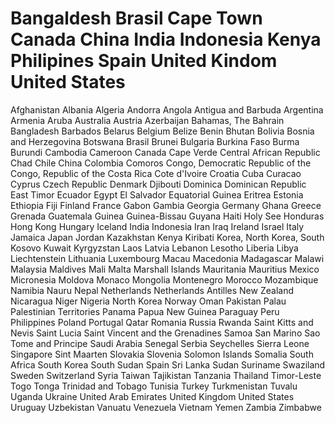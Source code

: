 Bangaldesh
Brasil
Cape Town
Canada
China
India
Indonesia
Kenya
Philipines
Spain
United Kindom
United States
=================
Afghanistan
Albania
Algeria
Andorra
Angola
Antigua and Barbuda
Argentina
Armenia
Aruba
Australia
Austria
Azerbaijan
Bahamas, The
Bahrain
Bangladesh
Barbados
Belarus
Belgium
Belize
Benin
Bhutan
Bolivia
Bosnia and Herzegovina
Botswana
Brasil
Brunei
Bulgaria
Burkina Faso
Burma
Burundi
Cambodia
Cameroon
Canada
Cape Verde
Central African Republic
Chad
Chile
China
Colombia
Comoros
Congo, Democratic Republic of the
Congo, Republic of the
Costa Rica
Cote d'Ivoire
Croatia
Cuba
Curacao
Cyprus
Czech Republic
Denmark
Djibouti
Dominica
Dominican Republic
East Timor
Ecuador
Egypt
El Salvador
Equatorial Guinea
Eritrea
Estonia
Ethiopia
Fiji
Finland
France
Gabon
Gambia
Georgia
Germany
Ghana
Greece
Grenada
Guatemala
Guinea
Guinea-Bissau
Guyana
Haiti
Holy See
Honduras
Hong Kong
Hungary
Iceland
India
Indonesia
Iran
Iraq
Ireland
Israel
Italy
Jamaica
Japan
Jordan
Kazakhstan
Kenya
Kiribati
Korea, North
Korea, South
Kosovo
Kuwait
Kyrgyzstan
Laos
Latvia
Lebanon
Lesotho
Liberia
Libya
Liechtenstein
Lithuania
Luxembourg
Macau
Macedonia
Madagascar
Malawi
Malaysia
Maldives
Mali
Malta
Marshall Islands
Mauritania
Mauritius
Mexico
Micronesia
Moldova
Monaco
Mongolia
Montenegro
Morocco
Mozambique
Namibia
Nauru
Nepal
Netherlands
Netherlands Antilles
New Zealand
Nicaragua
Niger
Nigeria
North Korea
Norway
Oman
Pakistan
Palau
Palestinian Territories
Panama
Papua New Guinea
Paraguay
Peru
Philippines
Poland
Portugal
Qatar
Romania
Russia
Rwanda
Saint Kitts and Nevis
Saint Lucia
Saint Vincent and the Grenadines
Samoa
San Marino
Sao Tome and Principe
Saudi Arabia
Senegal
Serbia
Seychelles
Sierra Leone
Singapore
Sint Maarten
Slovakia
Slovenia
Solomon Islands
Somalia
South Africa
South Korea
South Sudan
Spain
Sri Lanka
Sudan
Suriname
Swaziland
Sweden
Switzerland
Syria
Taiwan
Tajikistan
Tanzania
Thailand
Timor-Leste
Togo
Tonga
Trinidad and Tobago
Tunisia
Turkey
Turkmenistan
Tuvalu
Uganda
Ukraine
United Arab Emirates
United Kingdom
United States
Uruguay
Uzbekistan
Vanuatu
Venezuela
Vietnam
Yemen
Zambia
Zimbabwe